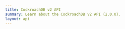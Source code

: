 ```yaml
---
title: CockroachDB v2 API
summary: Learn about the CockroachDB v2 API (2.0.0).
layout: api
---
```


<div class="apidocs">
  <redoc spec-url='../api-spec.json'></redoc>
</div>

<script src="https://cdn.jsdelivr.net/npm/redoc@next/bundles/redoc.standalone.js"> </script>
